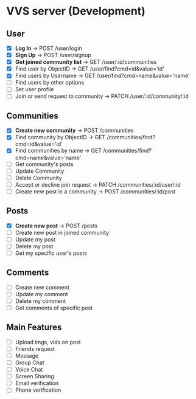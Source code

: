 # VVS server (Development)


## User
- [x] **Log In** &#8594; POST /user/login
- [x] **Sign Up** &#8594; POST /user/signup
- [x] **Get joined community list** &#8594; GET /user/:id/communities
- [x] Find user by ObjectID &#8594; GET /user/find?cmd=id&value='id'
- [x] Find users by Username &#8594; GET /user/find?cmd=name&value='name'
- [ ] Find users by other options
- [ ] Set user profile
- [ ] Join or send request to community &#8594; PATCH /user/:id/community/:id

## Communities
- [x] **Create new community** &#8594; POST /communities
- [x] Find community by ObjectID &#8594; GET /communities/find?cmd=id&value='id'
- [x] Find communities by name &#8594; GET /communities/find?cmd=name&value='name'
- [ ] Get community's posts
- [ ] Update Community
- [ ] Delete Community
- [ ] Accept or decline join request &#8594; PATCH /communities/:id/user/:id
- [ ] Create new post in a community &#8594; POST /communities/:id/post
## Posts
- [x] **Create new post** &#8594; POST /posts
- [ ] Create new post in joined community
- [ ] Update my post
- [ ] Delete my post
- [ ] Get my specific user's posts

## Comments
- [ ] Create new comment 
- [ ] Update my comment
- [ ] Delete my comment
- [ ] Get comments of specific post

## Main Features
- [ ] Upload imgs, vids on post
- [ ] Friends request
- [ ] Message
- [ ] Group Chat
- [ ] Voice Chat
- [ ] Screen Sharing
- [ ] Email verification
- [ ] Phone verification